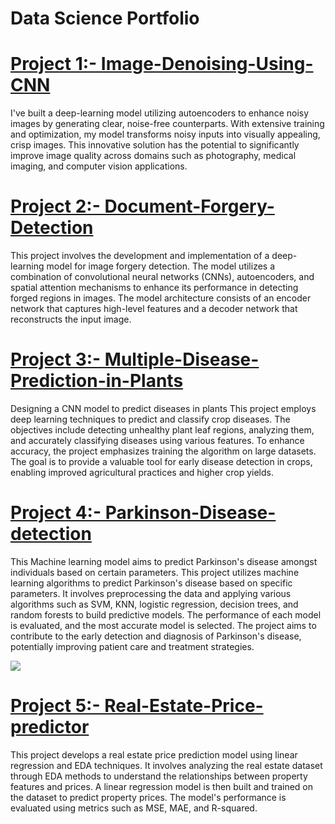 
#  Data Science Portfolio

# [Project 1:- Image-Denoising-Using-CNN](https://github.com/ShivamKabra/Image-Denoising-Using-CNN.git)
I've built a deep-learning model utilizing autoencoders to enhance noisy images by generating clear, noise-free counterparts. 
With extensive training and optimization, my model transforms noisy inputs into visually appealing, crisp images. 
This innovative solution has the potential to significantly improve image quality across domains such as photography, medical imaging, and computer vision applications.

# [Project 2:- Document-Forgery-Detection](https://github.com/ShivamKabra/Document-Forgery-Detection.git)
This project involves the development and implementation of a deep-learning model for image forgery detection. The model utilizes a combination of convolutional neural networks (CNNs), autoencoders, and spatial attention mechanisms to enhance its performance in detecting forged regions in images. The model architecture consists of an encoder network that captures high-level features and a decoder network that reconstructs the input image.


# [Project 3:- Multiple-Disease-Prediction-in-Plants](https://github.com/ShivamKabra/Multiple-Disease-Prediction-in-Plants.git)
Designing a CNN model to predict diseases in plants 
This project employs deep learning techniques to predict and classify crop diseases. The objectives include detecting unhealthy plant leaf regions, analyzing them, and accurately classifying diseases using various features. To enhance accuracy, the project emphasizes training the algorithm on large datasets. The goal is to provide a valuable tool for early disease detection in crops, enabling improved agricultural practices and higher crop yields.


# [Project 4:- Parkinson-Disease-detection](https://github.com/ShivamKabra/Parkinson-Disease-detection.git)
This Machine learning model aims to predict Parkinson's disease amongst individuals based on certain parameters.
This project utilizes machine learning algorithms to predict Parkinson's disease based on specific parameters. It involves preprocessing the data and applying various algorithms such as SVM, KNN, logistic regression, decision trees, and random forests to build predictive models. The performance of each model is evaluated, and the most accurate model is selected. The project aims to contribute to the early detection and diagnosis of Parkinson's disease, potentially improving patient care and treatment strategies. 

![](https://github.com/ShivamKabra/ShivamKabra-Portfolio/blob/main/parkinson's%20heatmap.png)

# [Project 5:- Real-Estate-Price-predictor](https://github.com/ShivamKabra/Real-Estate-Price-predictor.git)
This project develops a real estate price prediction model using linear regression and EDA techniques. It involves analyzing the real estate dataset through EDA methods to understand the relationships between property features and prices. A linear regression model is then built and trained on the dataset to predict property prices. The model's performance is evaluated using metrics such as MSE, MAE, and R-squared. 

